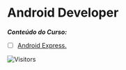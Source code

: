 <!-- Título -->
# Android Developer

***Conteúdo do Curso:***

* [ ] [Android Express.](https://github.com/Devsgeeknerd/cur-and-exp-and-dev)

![Visitors](https://api.visitorbadge.io/api/visitors?path=Devsgeeknerd%2Fcur-and-dev&label=Visitantes&labelColor=%23f9e64f&countColor=%23008000&style=plastic "Total de Visitas")
